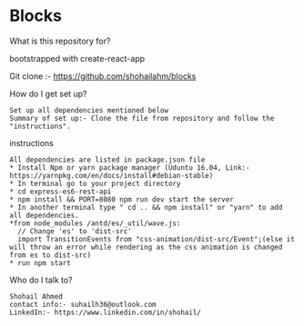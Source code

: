 # Blocks


What is this repository for?

   bootstrapped with create-react-app

   Git clone :- https://github.com/shohailahm/blocks

How do I get set up?

    Set up all dependencies mentioned below
    Summary of set up:- Clone the file from repository and follow the "instructions".



instructions

    All dependencies are listed in package.json file
    * Install Npm or yarn package manager (Uduntu 16.04, Link:- https://yarnpkg.com/en/docs/install#debian-stable)
    * In terminal go to your project directory
    * cd express-es6-rest-api 
    * npm install && PORT=8080 npm run dev start the server
    * In another terminal type " cd .. && npm install" or "yarn" to add all dependencies.
    *from node_modules /antd/es/_util/wave.js:
      // Change 'es' to 'dist-src' 
      import TransitionEvents from "css-animation/dist-src/Event";(else it will throw an error while rendering as the css animation is changed from es to dist-src)
    * run npm start
  



Who do I talk to?

    Shohail Ahmed
    contact info:- suhailh36@outlook.com
    LinkedIn:- https://www.linkedin.com/in/shohail/

